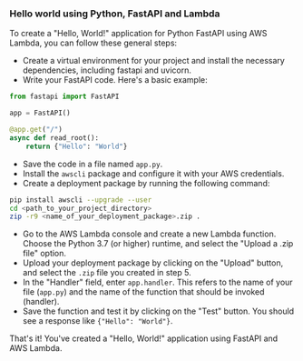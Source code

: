 ### Hello world using Python, FastAPI and Lambda
To create a "Hello, World!" application for Python FastAPI using AWS Lambda, you can follow these general steps:

- Create a virtual environment for your project and install the necessary dependencies, including fastapi and uvicorn.
- Write your FastAPI code. Here's a basic example:
```python
from fastapi import FastAPI

app = FastAPI()

@app.get("/")
async def read_root():
    return {"Hello": "World"}

```
- Save the code in a file named `app.py`.
- Install the `awscli` package and configure it with your AWS credentials.
- Create a deployment package by running the following command:
```bash
pip install awscli --upgrade --user
cd <path_to_your_project_directory>
zip -r9 <name_of_your_deployment_package>.zip .
```
- Go to the AWS Lambda console and create a new Lambda function. Choose the Python 3.7 (or higher) runtime, and select the "Upload a .zip file" option.
- Upload your deployment package by clicking on the "Upload" button, and select the `.zip` file you created in step 5.
- In the "Handler" field, enter `app.handler`. This refers to the name of your file (`app.py`) and the name of the function that should be invoked (handler).
- Save the function and test it by clicking on the "Test" button. You should see a response like `{"Hello": "World"}`.

That's it! You've created a "Hello, World!" application using FastAPI and AWS Lambda.